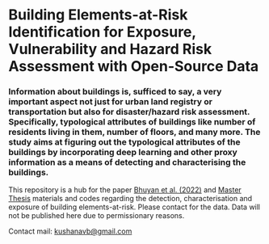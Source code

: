 # Building Elements-at-Risk Identification for Exposure, Vulnerability and Hazard Risk Assessment with Open-Source Data



### Information about buildings is, sufficed to say, a very important aspect not just for urban land registry or transportation but also for disaster/hazard risk assessment. Specifically, typological attributes of buildings like number of residents living in them, number of floors, and many more. The study aims at figuring out the typological attributes of the buildings by incorporating deep learning and other proxy information as a means of detecting and characterising the buildings.

This repository is a hub for the paper [Bhuyan et al. (2022)](https://link.springer.com/article/10.1007/s11069-022-05612-4) and [Master Thesis](http://essay.utwente.nl/88724/) materials and codes regarding the detection, characterisation and exposure of building elements-at-risk. Please contact for the data. Data will not be published here due to permissionary reasons. 

Contact mail: kushanavb@gmail.com
